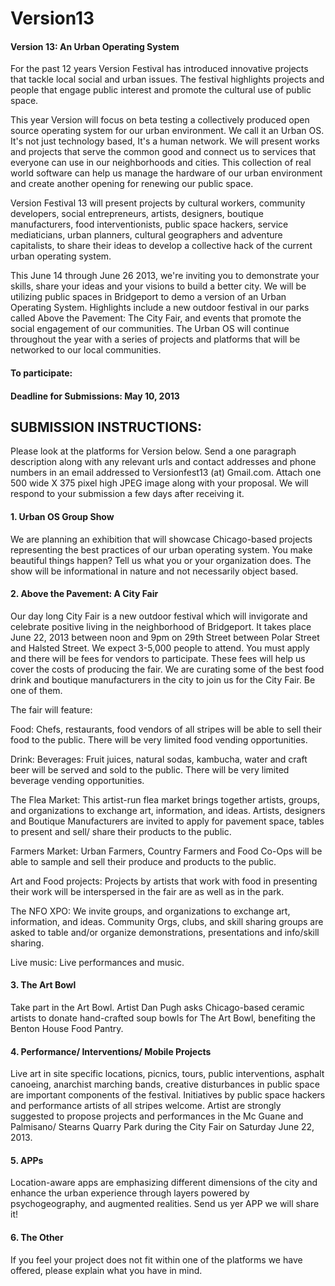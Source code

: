Version13
=========

#### Version 13: An Urban Operating System

For the past 12 years Version Festival has introduced innovative projects that tackle local social and urban issues. The festival highlights projects and people that engage public interest and promote the cultural use of public space.

This year Version will focus on beta testing a collectively produced open source operating system for our urban environment. We call it an Urban OS. It's not just technology based, It's a human network. We will present works and projects that serve the common good and connect us to services that everyone can use in our neighborhoods and cities. This collection of real world software can help us manage the hardware of our urban environment and create another opening for renewing our public space.

Version Festival 13 will present projects by cultural workers, community developers, social entrepreneurs, artists, designers, boutique manufacturers, food interventionists, public space hackers, service mediaticians, urban planners, cultural geographers and adventure capitalists, to share their ideas to develop a collective hack of the current urban operating system.

This June 14 through June 26 2013, we're inviting you to demonstrate your skills, share your ideas and your visions to build a better city. We will be utilizing public spaces in Bridgeport to demo a version of an Urban Operating System. Highlights include a new outdoor festival in our parks called Above the Pavement: The City Fair, and events that promote the social engagement of our communities. The Urban OS will continue throughout the year with a series of projects and platforms that will be networked to our local communities.

#### To participate: 
#### Deadline for Submissions: May 10, 2013

## SUBMISSION INSTRUCTIONS:
Please look at the platforms for Version below.
Send a one paragraph description along with any relevant urls and contact addresses and phone numbers in an email addressed to Versionfest13 (at) Gmail.com. Attach one 500 wide X 375 pixel high JPEG image along with your proposal. We will respond to your submission a few days after receiving it.


#### 1. Urban OS Group Show
We are planning an exhibition that will showcase Chicago-based projects representing the best practices of our urban operating system. You make beautiful things happen? Tell us what you or your organization does. The show will be informational in nature and not necessarily object based.


#### 2. Above the Pavement: A City Fair
Our day long City Fair is a new outdoor festival which will invigorate and celebrate positive living in the neighborhood of Bridgeport. It takes place June 22, 2013 between noon and 9pm on 29th Street between Polar Street and Halsted Street. We expect 3-5,000 people to attend. You must apply and there will be fees for vendors to participate. These fees will help us cover the costs of producing the fair.  We are curating some of the best food drink and boutique manufacturers in the city to join us for the City Fair. Be one of them.

The fair will feature:

Food: Chefs, restaurants, food vendors of all stripes will be able to sell their food to the public. There will be very limited food vending opportunities.

Drink: Beverages: Fruit juices, natural sodas, kambucha, water and craft beer will be served and sold to the public. There will be very limited beverage vending opportunities.

The Flea Market: This artist-run flea market brings together artists, groups, and organizations to exchange art, information, and ideas. Artists, designers and Boutique Manufacturers are invited to apply for pavement space, tables to present and sell/ share their products to the public. 

Farmers Market: Urban Farmers, Country Farmers and  Food Co-Ops will be able to sample and sell their produce and products to the public.

Art and Food projects: Projects by artists that work with food in presenting their work will be interspersed in the fair are as well as in the park. 

The NFO XPO: We invite groups, and organizations to exchange art, information, and ideas. Community Orgs, clubs, and skill sharing groups are asked to table and/or organize demonstrations, presentations and info/skill sharing.

Live music: Live performances and music.

#### 3. The Art Bowl
Take part in the Art Bowl. Artist Dan Pugh asks Chicago-based ceramic artists to donate hand-crafted soup bowls for The Art Bowl, benefiting the Benton House Food Pantry.

#### 4.  Performance/ Interventions/ Mobile Projects
Live art in site specific locations, picnics, tours, public interventions, asphalt canoeing, anarchist marching bands, creative disturbances in public space are important components of the festival. Initiatives by public space hackers and performance artists of all stripes welcome.
Artist are strongly suggested  to propose projects and performances in the Mc Guane and Palmisano/ Stearns Quarry Park during the City Fair on Saturday June 22, 2013.

#### 5. APPs
Location-aware apps are emphasizing different dimensions of the city and enhance the urban experience through layers powered by psychogeography, and augmented realities. Send us yer APP we will share it!

#### 6. The Other
If you feel your project does not fit within one of the platforms we have offered, please explain what you have in mind.


